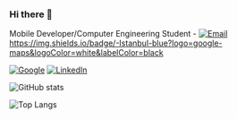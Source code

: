 ### Hi there 👋

Mobile Developer/Computer Engineering Student - [![Email](https://img.shields.io/badge/Email-97burakfidan97@gmail.com-blue?labelColor=black)](mailto:97burakfidan97@gmail.com) https://img.shields.io/badge/-Istanbul-blue?logo=google-maps&logoColor=white&labelColor=black


[![Google](https://img.shields.io/badge/Android-MrNtlu-grightgreen?logo=Android&logoColor=brightgreen&labelColor=black)](https://play.google.com/store/apps/dev?id=8269784969410642250) [![LinkedIn](https://img.shields.io/badge/Android-MrNtlu-blue?logo=Linkedin&logoColor=blue&labelColor=black)](https://www.linkedin.com/in/burak-fidan/)

![GitHub stats](https://github-readme-stats.vercel.app/api?username=mrntlu&count_private=true&show_icons=true&bg_color=101013&title_color=00DCA8&text_color=FDFCFF&theme=vue)

![Top Langs](https://github-readme-stats.vercel.app/api/top-langs/?username=MrNtlu&layout=compact&show_icons=true&theme=vue&hide_border=true&count_private=true&bg_color=101013&title_color=00DCA8&text_color=FDFCFF)
